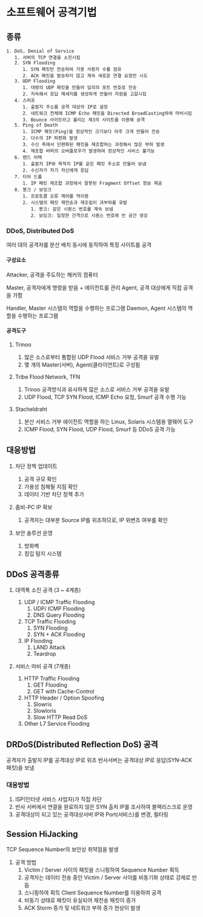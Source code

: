# 소프트웨어 공격기법

## 종류

    1. DoS, Denial of Service
       1. 서버의 TCP 연결을 소진시킴
       2. SYN Flooding
          1. SYN 패킷만 전송하여 가용 사용자 수를 점유
          2. ACK 패킷을 발송하지 않고 계속 새로운 연결 요청만 시도
       3. UDP Flooding
          1. 대량의 UDP 패킷을 만들어 임의의 포트 번호로 전송
          2. 지속해서 응답 메세지를 생성하게 만들어 자원을 고갈시킴
       4. 스머프
          1. 출발지 주소를 공격 대상의 IP로 설정
          2. 네트워크 전체에 ICMP Echo 패킷을 Directed BroadCasting하여 마비시킴
          3. Bounce 사이트라고 불리는 제3의 사이트를 이용해 공격
       5. Ping of Death
          1. ICMP 패킷(Ping)을 정상적인 크기보다 아주 크게 만들어 전송
          2. 다수의 IP 파편화 발생
          3. 수신 측에서 단편화된 패킷을 재조합하는 과정해서 많은 부하 발생
          4. 재조합 버퍼의 오버플로우가 발생하여 정상적인 서비스 불가능
       6. 랜드 어택
          1. 출발지 IP와 목적지 IP를 같은 패킷 주소로 만들어 보냄
          2. 수신자가 자기 자신에게 응답
       7. 티어 드롭
          1. IP 패킷 재조합 과정에서 잘못된 Fragment Offset 정보 제공
       8. 봉크 / 보잉크
          1. 프로토콜 오류 제어를 역이용
          2. 시스템의 패킷 재전송과 재조립이 과부하를 유발
             1. 봉크: 같은 시퀀스 번호를 계속 보냄
             2. 보잉크: 일정한 간격으로 시퀀스 번호에 빈 공간 생성

### DDoS, Distributed DoS

   여러 대의 공격자를 분산 배치
   동시에 동작하여 특정 사이트를 공격

#### 구성요소

   Attacker, 공격을 주도하는 해커의 컴퓨터

   Master, 공격자에게 명령을 받음 + 에이전트를 관리
   Agent, 공격 대상에게 직접 공격을 가함

   Handler, Master 시스템의 역할을 수행하는 프로그램
   Daemon, Agent 시스템의 역할을 수행하는 프로그램

#### 공격도구

   1. Trinoo
      1. 많은 소스로부터 통합된 UDP Flood 서비스 거부 공격을 유발
      2. 몇 개의 Master(서버), Agent(클라이언트)로 구성됨

   2. Tribe Flood Network, TFN
      1. Trinoo 공격방식과 유사하게 많은 소스로 서비스 거부 공격을 유발
      2. UDP Flood, TCP SYN Flood, ICMP Echo 요청, Smurf 공격 수행 가능

   3. Stacheldraht
      1. 분산 서비스 거부 에이전트 역할을 하는 Linux, Solaris 시스템용 멀웨어 도구
      2. ICMP Flood, SYN Flood, UDP Flood, Smurf 등 DDoS 공격 가능

## 대응방법

   1. 차단 정책 업데이트
      1. 공격 규모 확인
      2. 가용성 침해될 지점 확인
      3. 데이터 기반 차단 정책 추가

   2. 좀비-PC IP 확보
      1. 공격자는 대부분 Source IP를 위조하므로, IP 위변조 여부를 확인

   3. 보안 솔루션 운영
      1. 방화벽
      2. 침입 탐지 시스템

## DDoS 공격종류

   1. 대역폭 소진 공격 (3 ~ 4계층)
      1. UDP / ICMP Traffic Flooding
         1. UDP/ ICMP Flooding
         2. DNS Query Flooding
      2. TCP Traffic Flooding
         1. SYN Flooding
         2. SYN + ACK Flooding
      3. IP Flooding
         1. LAND Attack
         2. Teardrop

   2. 서비스 마비 공격 (7계층)
      1. HTTP Traffic Flooding
         1. GET Flooding
         2. GET with Cache-Control
      2. HTTP Header / Option Spoofing
         1. Slowris
         2. Slowloris
         3. Slow HTTP Read DoS
      3. Other L7 Service Flooding

## DRDoS(Distributed Reflection DoS) 공격

   공격자가 출발지 IP를 공격대상 IP로 위조
   반사서버는 공격대상 IP로 응답(SYN-ACK 패킷)을 보냄

### 대응방법

   1. ISP(인터넷 서비스 사업자)가 직접 차단
   2. 반사 서버에서 연결을 완료하지 않은 SYN 출처 IP를 조사하여 블랙리스크로 운영
   3. 공격대상이 되고 있는 공격대상서버 IP와 Port(서비스)를 변경, 필터링

## Session HiJacking

   TCP Sequence Number의 보안상 취약점을 발생
   
   1. 공격 방법
      1. Victim / Server 사이의 패킷을 스니핑하여 Sequence Number 획득
      2. 공격자는 데이터 전송 중인 Victim / Server 사이를 비동기화 상태로 강제로 만듬
      3. 스니핑하여 획득 Client Sequence Number를 이용하여 공격
      4. 비동기 상태로 패킷이 유실되어 재전송 패킷이 증가
      5. ACK Storm 증가 및 네트워크 부하 증가 현상이 발생


